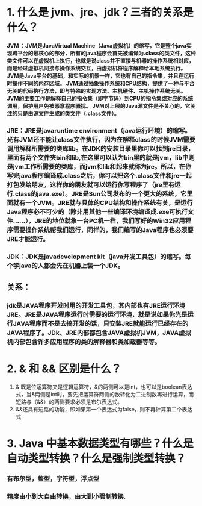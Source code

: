 # 1. 什么是 jvm、jre、jdk？三者的关系是什么？ 
#### JVM ：JVM是JavaVirtual Machine（Java虚拟机）的缩写，它是整个java实现跨平台的最核心的部分，所有的java程序会首先被编译为.class的类文件，这种类文件可以在虚拟机上执行，也就是说class并不直接与机器的操作系统相对应，而是经过虚拟机间接与操作系统交互，由虚拟机将程序解释给本地系统执行。JVM是Java平台的基础，和实际的机器一样，它也有自己的指令集，并且在运行时操作不同的内存区域。 JVM通过抽象操作系统和CPU结构，提供了一种与平台无关的代码执行方法，即与特殊的实现方法、主机硬件、主机操作系统无关。JVM的主要工作是解释自己的指令集（即字节码）到CPU的指令集或对应的系统调用，保护用户免被恶意程序骚扰。 JVM对上层的Java源文件是不关心的，它关注的只是由源文件生成的类文件（.class文件）。
### JRE：JRE是javaruntime environment（java运行环境）的缩写。光有JVM还不能让class文件执行，因为在解释class的时候JVM需要调用解释所需要的类库lib。在JDK的安装目录里你可以找到jre目录，里面有两个文件夹bin和lib,在这里可以认为bin里的就是jvm，lib中则是jvm工作所需要的类库，而jvm和lib和起来就称为jre。所以，在你写完java程序编译成.class之后，你可以把这个.class文件和jre一起打包发给朋友，这样你的朋友就可以运行你写程序了（jre里有运行.class的java.exe）。JRE是Sun公司发布的一个更大的系统，它里面就有一个JVM。JRE就与具体的CPU结构和操作系统有关，是运行Java程序必不可少的（除非用其他一些编译环境编译成.exe可执行文件……），JRE的地位就象一台PC机一样，我们写好的Win32应用程序需要操作系统帮我们运行，同样的，我们编写的Java程序也必须要JRE才能运行。
### JDK：JDK是javadevelopment kit（java开发工具包）的缩写。每个学java的人都会先在机器上装一个JDK。
## 关系：
### jdk是JAVA程序开发时用的开发工具包，其内部也有JRE运行环境JRE。JRE是JAVA程序运行时需要的运行环境，就是说如果你光是运行JAVA程序而不是去搞开发的话，只安装JRE就能运行已经存在的JAVA程序了。JDk、JRE内部都包含JAVA虚拟机JVM，JAVA虚拟机内部包含许多应用程序的类的解释器和类加载器等等。
# 2. & 和 && 区别是什么？ 
1. & 既是位运算符又是逻辑运算符，&的两侧可以是int，也可以是boolean表达式，当&两侧是int时，要先把运算符两侧的数转化为二进制数再进行运算，而短路与（&&）的两侧要求必须是布尔表达式。
2. &&还具有短路的功能，即如果第一个表达式为false，则不再计算第二个表达式
# 3. Java 中基本数据类型有哪些？什么是自动类型转换？什么是强制类型转换？
### 有布尔型，整型，字符型，浮点型
###	精度由小到大自由转换，由大到小强制转换.